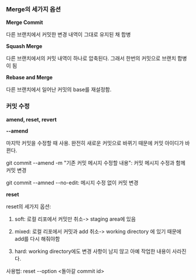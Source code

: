 ### Merge의 세가지 옵션

**Merge Commit**

다른 브랜치에서 커밋한 변경 내역이 그대로 유지된 채 합병

**Squash Merge**

다른 브랜치에서의 커밋 내역이 하나로 압축된다. 그래서 한번의 커밋으로 브랜치 합병이 됨

**Rebase and Merge**

다른 브랜치에서 일어난 커밋의 base를 재설정함.

### 커밋 수정

**amend, reset, revert**

**--amend**

마지막 커밋을 수정할 때 사용. 완전히 새로운 커밋으로 바뀌기 때문에 커밋 아이디가 바뀐다.

git commit --amend -m "기존 커밋 메시지 수정할 내용": 커밋 메시지 수정과 함께 커밋 변경

git commit --amned --no-edit: 메시지 수정 없이 커밋 변경

**reset**

reset의 세가지 옵션:

1. soft: 로컬 리포에서 커밋만 취소-> staging area에 있음

2. mixed: 로컬 리포에서 커밋과 add 취소-> working directory 에 있기 때문에 add를 다시 해줘야함

3. hard: working directory에도 변경 사항이 남지 않고 아예 작업한 내용이 사라진다.

사용법: reset --option <돌아갈 commit id>

